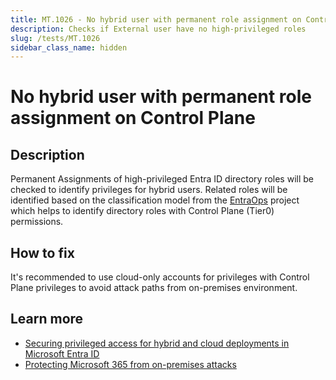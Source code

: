 ```yaml
---
title: MT.1026 - No hybrid user with permanent role assignment on Control Plane
description: Checks if External user have no high-privileged roles
slug: /tests/MT.1026
sidebar_class_name: hidden
---
```


# No hybrid user with permanent role assignment on Control Plane

## Description

Permanent Assignments of high-privileged Entra ID directory roles will be checked to identify privileges for hybrid users. Related roles will be identified based on the classification model from the [EntraOps](https://github.com/Cloud-Architekt/AzurePrivilegedIAM) project which helps to identify directory roles with Control Plane (Tier0) permissions.

## How to fix

It's recommended to use cloud-only accounts for privileges with Control Plane privileges to avoid attack paths from on-premises environment.

## Learn more

  - [Securing privileged access for hybrid and cloud deployments in Microsoft Entra ID](https://learn.microsoft.com/en-us/entra/identity/role-based-access-control/security-planning#ensure-separate-user-accounts-and-mail-forwarding-for-global-administrator-accounts)
  - [Protecting Microsoft 365 from on-premises attacks](https://learn.microsoft.com/en-us/entra/architecture/protect-m365-from-on-premises-attacks#isolate-privileged-identities)
